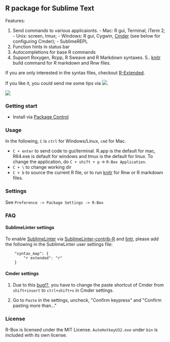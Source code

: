 R package for Sublime Text
------------

Features:

  1. Send commands to various applicaionts. 
    - Mac: R gui, Terminal, iTerm 2; 
    - Unix: screen, tmux; 
    - Windows: R gui, Cygwin, [Cmder](http://bliker.github.io/cmder/) (see below for configuring Cmder); 
    - SublimeREPL
  2. Function hints in status bar
  3. Autocompletions for base R commands
  4. Support Roxygen, Rcpp, R Sweave and R Markdown syntaxes. 
  5.. [knitr](https://github.com/yihui/knitr) build command for R markdown and Rnw files.

If you are only interested in the syntax files, checkout [R-Extended](https://github.com/randy3k/R-Extended).

If you like it, you could send me some tips via [![](http://img.shields.io/gittip/randy3k.svg)](https://www.gittip.com/randy3k).

![](https://raw.githubusercontent.com/randy3k/R-Box/screenshots/terminal.png)

### Getting start


- Install via [Package Control](https://sublime.wbond.net)



### Usage

In the following, `C` is `ctrl` for Windows/Linux, `cmd` for Mac.

- `C + enter` to send code to gui/terminal. R.app is the default for mac, R64.exe is default for windows and tmux is the default for linux. To change the application, do `C + shift + p` -> `R-Box Application`.
- `C + \` to change working dir
- `C + b` to source the current R file, or to run [knitr](https://github.com/yihui/knitr) for Rnw or R markdown files.


### Settings

See `Preference -> Package Settings -> R-Box`

### FAQ

#### SublimeLinter settings

To enable [SublimeLinter](http://www.sublimelinter.com/) via [SublimeLinter-contrib-R](https://github.com/jimhester/SublimeLinter-contrib-R) and  [lintr](https://github.com/jimhester/lintr), please add the following in the SublimeLinter user settings file:

```
    "syntax_map": {
        "r extended": "r"
    }
```

#### Cmder settings

1. Due to this [bug!?](http://www.autohotkey.com/board/topic/92360-controlsend-messes-up-modifiers/), you have to change the paste shortcut of Cmder from `shift+insert` to `ctrl+shift+v` in Cmder settings.

2. Go to `Paste` in the settings, uncheck, "Confirm <enter> keypress" and "Confirm pasting more than..."


### License

R-Box is licensed under the MIT License. `AutoHotkeyU32.exe` under `bin` is included with its own license.
